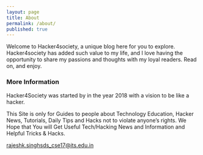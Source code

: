 ```yaml
---
layout: page
title: About
permalink: /about/
published: true
---
```

Welcome to Hacker4society, a unique blog here for you to explore. Hacker4society has added such value to my life, and I love having the opportunity to share my passions and thoughts with my loyal readers. Read on, and enjoy.
### More Information
Hacker4Society was started by in the year  2018  with a vision to be like a hacker.

This Site is only for Guides to people about Technology Education, Hacker News, Tutorials, Daily Tips and Hacks not to violate anyone’s rights. We Hope that You will Get Useful Tech/Hacking News and Information and Helpful Tricks & Hacks.

[rajeshk.singhsds_cse17@its.edu.in](mailto:rajeshk.singhsds_cse17@its.edu.in)
